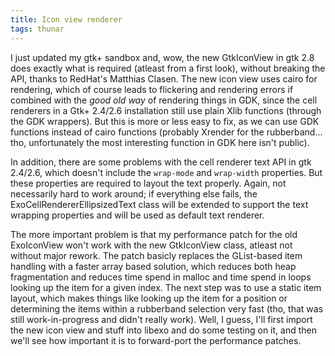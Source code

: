 ```yaml
---
title: Icon view renderer
tags: thunar
---
```


I just updated my gtk+ sandbox and, wow, the new GtkIconView in gtk 2.8 does exactly what is required (atleast from a first look), without breaking the API, thanks to RedHat's Matthias Clasen. The new icon view uses cairo for rendering, which of course leads to flickering and rendering errors if combined with the <i>good old way</i> of rendering things in GDK, since the cell renderers in a Gtk+ 2.4/2.6 installation still use plain Xlib functions (through the GDK wrappers). But this is more or less easy to fix, as we can use GDK functions instead of cairo functions (probably Xrender for the rubberband... tho, unfortunately the most interesting function in GDK here isn't public).

In addition, there are some problems with the cell renderer text API in gtk 2.4/2.6, which doesn't include the <code>wrap-mode</code> and <code>wrap-width</code> properties. But these properties are required to layout the text properly. Again, not necessarily hard to work around; if everything else fails, the ExoCellRendererEllipsizedText class will be extended to support the text wrapping properties and will be used as default text renderer.

The more important problem is that my performance patch for the old ExoIconView won't work with the new GtkIconView class, atleast not without major rework. The patch basicly replaces the GList-based item handling with a faster array based solution, which reduces both heap fragmentation and reduces time spend in malloc and time spend in loops looking up the item for a given index. The next step was to use a static item layout, which makes things like looking up the item for a position or determining the items within a rubberband selection very fast (tho, that was still work-in-progress and didn't really work). Well, I guess, I'll first import the new icon view and stuff into libexo and do some testing on it, and then we'll see how important it is to forward-port the performance patches.

